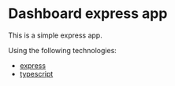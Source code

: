 # Dashboard express app

This is a simple express app.

Using the following technologies:

- [express](https://expressjs.com/)
- [typescript](https://www.typescriptlang.org/)

